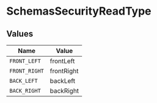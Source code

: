 # SchemasSecurityReadType


## Values

| Name          | Value         |
| ------------- | ------------- |
| `FRONT_LEFT`  | frontLeft     |
| `FRONT_RIGHT` | frontRight    |
| `BACK_LEFT`   | backLeft      |
| `BACK_RIGHT`  | backRight     |